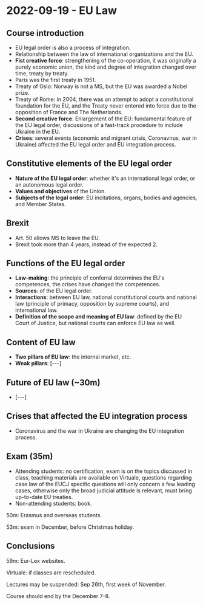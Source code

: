 # 2022-09-19 - EU Law

## Course introduction

* EU legal order is also a process of integration.
* Relationship between the law of international organizations and the EU.
* **Fist creative force**: strengthening of the co-operation, it was originally a purely economic union, the kind and degree of integration changed over time, treaty by treaty.
* Paris was the first treaty in 1951.
* Treaty of Oslo: Norway is not a MS, but the EU was awarded a Nobel prize.
* Treaty of Rome: in 2004, there was an attempt to adopt a constitutional foundation for the EU, and the Treaty never entered into force due to the opposition of France and The Netherlands.
* **Second creative force**: Enlargement of the EU: fundamental feature of the EU legal order, discussions of a fast-track procedure to include Ukraine in the EU.
* **Crises**: several events (economic and migrant crisis, Coronavirus, war in Ukraine) affected the EU legal order and EU integration process.

## Constitutive elements of the EU legal order

* **Nature of the EU legal order**: whether it's an international legal order, or an autonomous legal order.
* **Values and objectives** of the Union.
* **Subjects of the legal order**: EU incitations, organs, bodies and agencies, and Member States.

## Brexit

* Art. 50 allows MS to leave the EU.
* Brexit took more than 4 years, instead of the expected 2.

## Functions of the EU legal order

* **Law-making**: the principle of conferral determines the EU's competences, the crises have changed the competences.
* **Sources**: of the EU legal order.
* **Interactions**: between EU law, national constitutional courts and national law (principle of primacy, opposition by supreme courts), and international law.
* **Definition of the scope and meaning of EU law**: defined by the EU Court of Justice, but national courts can enforce EU law as well.

## Content of EU law

* **Two pillars of EU law**: the internal market, etc.
* **Weak pillars**: [---]

## Future of EU law (~30m)

* [---]

## Crises that affected the EU integration process

* Coronavirus and the war in Ukraine are changing the EU integration process.

## Exam (35m)

* Attending students: no certification, exam is on the topics discussed in class, teaching materials are available on Virtuale, questions regarding case law of the EUCJ specific questions will only concern a few leading cases, otherwise only the broad judicial attitude is relevant, must bring up-to-date EU treaties.
* Non-attending students: book.

50m: Erasmus and overseas students.

53m: exam in December, before Christmas holiday.

## Conclusions

59m: Eur-Lex websites.

Virtuale: if classes are rescheduled.

Lectures may be suspended: Sep 26th, first week of November.

Course should end by the December 7-8.
